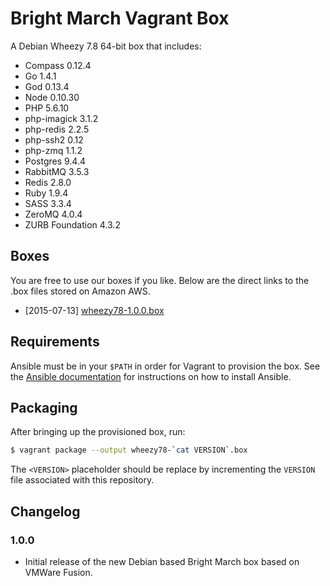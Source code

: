 # Bright March Vagrant Box
A Debian Wheezy 7.8 64-bit box that includes:

* Compass 0.12.4
* Go 1.4.1
* God 0.13.4
* Node 0.10.30
* PHP 5.6.10
* php-imagick 3.1.2
* php-redis 2.2.5
* php-ssh2 0.12
* php-zmq 1.1.2
* Postgres 9.4.4
* RabbitMQ 3.5.3
* Redis 2.8.0
* Ruby 1.9.4
* SASS 3.3.4
* ZeroMQ 4.0.4
* ZURB Foundation 4.3.2

## Boxes
You are free to use our boxes if you like. Below are the direct links to the .box files stored on Amazon AWS.

* [2015-07-13] [wheezy78-1.0.0.box](https://s3.amazonaws.com/brightmarch.boxes/wheezy78-1.0.0.box)

## Requirements
Ansible must be in your `$PATH` in order for Vagrant to provision the box. See the [Ansible documentation](http://docs.ansible.com/intro_installation.html) for instructions on how to install Ansible.

## Packaging
After bringing up the provisioned box, run:

```sh
$ vagrant package --output wheezy78-`cat VERSION`.box
```

The `<VERSION>` placeholder should be replace by incrementing the `VERSION` file associated with this repository.

## Changelog

### 1.0.0
* Initial release of the new Debian based Bright March box based on VMWare Fusion.
